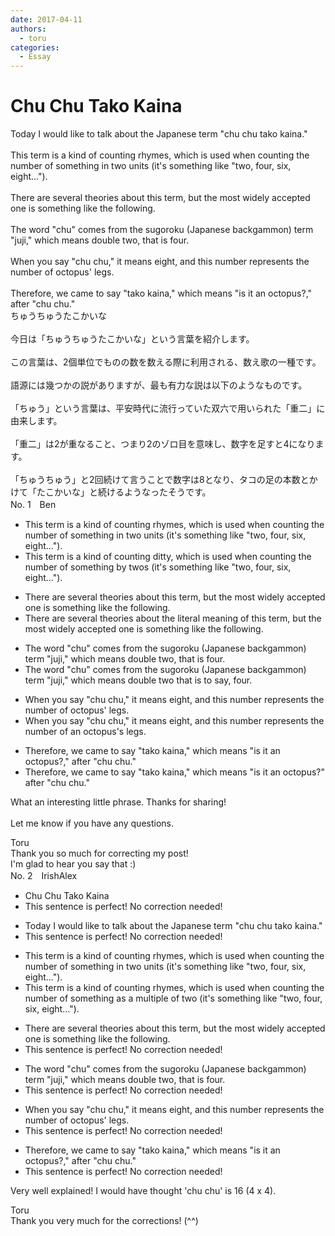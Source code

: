 ```yaml
---
date: 2017-04-11
authors:
  - toru
categories:
  - Essay
---
```


<h1 id="subject_show">Chu Chu Tako Kaina</h1>
<div class="date" hidden>Apr 11, 2017 15:36</div>
<div id="post"><div id="body_show_ori">
Today I would like to talk about the Japanese term "chu chu tako kaina."<br/><br/>This term is a kind of counting rhymes, which is used when counting the number of something in two units (it's something like "two, four, six, eight...").<br/><br/>There are several theories about this term, but the most widely accepted one is something like the following.<br/><br/>The word "chu" comes from the sugoroku (Japanese backgammon) term "juji," which means double two, that is four.<br/><br/>When you say "chu chu," it means eight, and this number represents the number of octopus' legs.<br/><br/>Therefore, we came to say "tako kaina," which means "is it an octopus?," after "chu chu."
</div></div>

<!-- more -->

<div id="post_ja"><div id="body_show_mo">
ちゅうちゅうたこかいな<br/><br/>今日は「ちゅうちゅうたこかいな」という言葉を紹介します。<br/><br/>この言葉は、2個単位でものの数を数える際に利用される、数え歌の一種です。<br/><br/>語源には幾つかの説がありますが、最も有力な説は以下のようなものです。<br/><br/>「ちゅう」という言葉は、平安時代に流行っていた双六で用いられた「重二」に由来します。<br/><br/>「重二」は2が重なること、つまり2のゾロ目を意味し、数字を足すと4になります。<br/><br/>「ちゅうちゅう」と2回続けて言うことで数字は8となり、タコの足の本数とかけて「たこかいな」と続けるようなったそうです。
</div></div>
<div id="block"><div class="first_name"> No. 1　<span class="just_name">Ben</span></div><div id="block2">
<ul class="correction_field">
<li class="incorrect">This term is a kind of counting rhymes, which is used when counting the number of something in two units (it's something like "two, four, six, eight...").</li>
<li class="corrected correct">
This term is a kind of counting <span class="f_red">ditty</span>, which is used when counting the number of something <span class="f_red">by</span> <span class="f_red">twos</span> (it's something like "two, four, six, eight...").
</li>
</ul>
<ul class="correction_field">
<li class="incorrect">There are several theories about this term, but the most widely accepted one is something like the following.</li>
<li class="corrected correct">
There are several theories about th<span class="f_red">e literal meaning of this </span>term, but the most widely accepted one is something like the following.
</li>
</ul>
<ul class="correction_field">
<li class="incorrect">The word "chu" comes from the sugoroku (Japanese backgammon) term "juji," which means double two, that is four.</li>
<li class="corrected correct">
The word "chu" comes from the sugoroku (Japanese backgammon) term "juji," which means double two that is<span class="f_red"> to say,</span> four.
</li>
</ul>
<ul class="correction_field">
<li class="incorrect">When you say "chu chu," it means eight, and this number represents the number of octopus' legs.</li>
<li class="corrected correct">
When you say "chu chu," it means eight, and this number represents the number of <span class="f_red">an </span>octopus<span class="f_red">'s</span> legs.
</li>
</ul>
<ul class="correction_field">
<li class="incorrect">Therefore, we came to say "tako kaina," which means "is it an octopus?," after "chu chu."</li>
<li class="corrected correct">
Therefore, we came to say "tako kaina," which means "is it an octopus<span class="f_red">?"</span> after "chu chu."
</li>
</ul>
<p class="comment_small">
 What an interesting little phrase. Thanks for sharing!
 <br/>
 <br/>
 Let me know if you have any questions.
</p>

</div><div class="name"><span class="just_name">Toru</span><br>
Thank you so much for correcting my post!<br/>I'm glad to hear you say that :)
</div>
</div>
<div id="block"><div class="first_name"> No. 2　<span class="just_name">IrishAlex</span></div><div id="block2">
<ul class="correction_field">
<li class="incorrect">Chu Chu Tako Kaina</li>
<li class="corrected perfect">This sentence is perfect! No correction needed!</li>
</ul>
<ul class="correction_field">
<li class="incorrect">Today I would like to talk about the Japanese term "chu chu tako kaina."</li>
<li class="corrected perfect">This sentence is perfect! No correction needed!</li>
</ul>
<ul class="correction_field">
<li class="incorrect">This term is a kind of counting rhymes, which is used when counting the number of something in two units (it's something like "two, four, six, eight...").</li>
<li class="corrected correct">
This term is a kind of counting rhymes, which is used when counting the number of something <span class="f_blue">as a multiple of </span>two (it's something like "two, four, six, eight...").
</li>
</ul>
<ul class="correction_field">
<li class="incorrect">There are several theories about this term, but the most widely accepted one is something like the following.</li>
<li class="corrected perfect">This sentence is perfect! No correction needed!</li>
</ul>
<ul class="correction_field">
<li class="incorrect">The word "chu" comes from the sugoroku (Japanese backgammon) term "juji," which means double two, that is four.</li>
<li class="corrected perfect">This sentence is perfect! No correction needed!</li>
</ul>
<ul class="correction_field">
<li class="incorrect">When you say "chu chu," it means eight, and this number represents the number of octopus' legs.</li>
<li class="corrected perfect">This sentence is perfect! No correction needed!</li>
</ul>
<ul class="correction_field">
<li class="incorrect">Therefore, we came to say "tako kaina," which means "is it an octopus?," after "chu chu."</li>
<li class="corrected perfect">This sentence is perfect! No correction needed!</li>
</ul>
<p class="comment_small">
 Very well explained! I would have thought 'chu chu' is 16 (4 x 4).
</p>

</div><div class="name"><span class="just_name">Toru</span><br>
Thank you very much for the corrections! (^^)
</div>
</div>
